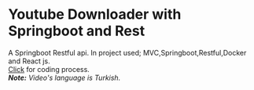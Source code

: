 # Youtube Downloader with Springboot and Rest
A Springboot Restful api. In project used; MVC,Springboot,Restful,Docker and React js.
<br>
<a href="https://www.youtube.com/watch?v=vA2jBRIoVzQ&t=1572s&ab_channel=%C3%9CmitSar%C4%B1%C3%B6z">Click</a> for coding process. 
<br><i><b>Note:</b> Video's language is Turkish.</i> 
